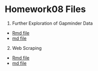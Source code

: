 # Homework08 Files 
1. Further Exploration of Gapminder Data 
  + [Rmd file](https://github.com/limchengyee/hw08/blob/master/gapminder.Rmd)
  + [md file](https://github.com/limchengyee/hw08/blob/master/gapminder.md)
2. Web Scraping
  + [Rmd file](https://github.com/limchengyee/hw08/blob/master/web_scrape.Rmd)
  + [md file](https://github.com/limchengyee/hw08/blob/master/web_scrape.md)
